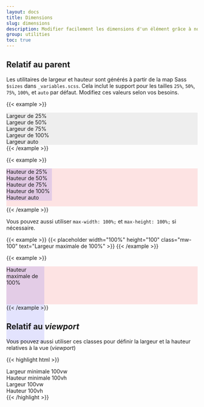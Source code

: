 ```yaml
---
layout: docs
title: Dimensions
slug: dimensions
description: Modifier facilement les dimensions d'un élément grâce à nos utilitaires pour la largeur et la hauteur.
group: utilities
toc: true
---
```


## Relatif au parent

Les utilitaires de largeur et hauteur sont générés à partir de la map Sass `$sizes` dans `_variables.scss`. Cela inclut le support pour les tailles `25%`, `50%`, `75%`, `100%`, et `auto` par défaut. Modifiez ces valeurs selon vos besoins.

{{< example >}}
<div class="w-25 p-3" style="background-color: #eee;">Largeur de 25%</div>
<div class="w-50 p-3" style="background-color: #eee;">Largeur de 50%</div>
<div class="w-75 p-3" style="background-color: #eee;">Largeur de 75%</div>
<div class="w-100 p-3" style="background-color: #eee;">Largeur de 100%</div>
<div class="w-auto p-3" style="background-color: #eee;">Largeur auto</div>
{{< /example >}}

{{< example >}}
<div style="height: 100px; background-color: rgba(255,0,0,0.1);">
  <div class="h-25 d-inline-block" style="width: 120px; background-color: rgba(0,0,255,.1)">Hauteur de 25%</div>
  <div class="h-50 d-inline-block" style="width: 120px; background-color: rgba(0,0,255,.1)">Hauteur de 50%</div>
  <div class="h-75 d-inline-block" style="width: 120px; background-color: rgba(0,0,255,.1)">Hauteur de 75%</div>
  <div class="h-100 d-inline-block" style="width: 120px; background-color: rgba(0,0,255,.1)">Hauteur de 100%</div>
  <div class="h-auto d-inline-block" style="width: 120px; background-color: rgba(0,0,255,.1)">Hauteur auto</div>
</div>
{{< /example >}}

Vous pouvez aussi utiliser `max-width: 100%;` et `max-height: 100%;` si nécessaire.

{{< example >}}
{{< placeholder width="100%" height="100" class="mw-100" text="Largeur maximale de 100%" >}}
{{< /example >}}

{{< example >}}
<div style="height: 100px; background-color: rgba(255,0,0,.1);">
  <div class="mh-100" style="width: 100px; height: 200px; background-color: rgba(0,0,255,.1);">Hauteur maximale de 100%</div>
</div>
{{< /example >}}

## Relatif au _viewport_

Vous pouvez aussi utiliser ces classes pour définir la largeur et la hauteur relatives à la vue (_viewport_)

{{< highlight html >}}
<div class="min-vw-100">Largeur minimale 100vw</div>
<div class="min-vh-100">Hauteur minimale 100vh</div>
<div class="vw-100">Largeur 100vw</div>
<div class="vh-100">Hauteur 100vh</div>
{{< /highlight >}}
